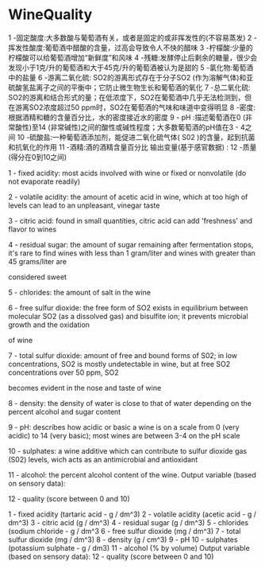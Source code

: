 # WineQuality
1 -固定酸度:大多数酸与葡萄酒有关，或者是固定的或非挥发性的(不容易蒸发) 
2 -挥发性酸度:葡萄酒中醋酸的含量，过高会导致令人不快的醋味 
3 -柠檬酸:少量的柠檬酸可以给葡萄酒增加“新鲜度”和风味 
4 -残糖:发酵停止后剩余的糖量，很少会发现小于1克/升的葡萄酒和大于45克/升的葡萄酒被认为是甜的 
5 -氯化物:葡萄酒中的盐量 
6 -游离二氧化硫: SO2的游离形式存在于分子SO2 (作为溶解气体)和亚硫酸氢盐离子之间的平衡中；它防止微生物生长和葡萄酒的氧化 
7 -总二氧化硫: SO2的游离和结合形式的量；在低浓度下，SO2在葡萄酒中几乎无法检测到，但在游离SO2浓度超过50 ppm时，SO2在葡萄酒的气味和味道中变得明显 
8 -密度:根据酒精和糖的含量百分比，水的密度接近水的密度 
9 - pH :描述葡萄酒在0 (非常酸性)至14 (非常碱性)之间的酸性或碱性程度；大多数葡萄酒的pH值在3 - 4之间 
10 -硫酸盐:一种葡萄酒添加剂，能促进二氧化硫气体( S02 )的含量，起到抗菌和抗氧化的作用 
11 -酒精:酒的酒精含量百分比 输出变量(基于感官数据) : 
12 -质量(得分在0到10之间)


1 - fixed acidity: most acids involved with wine or fixed or nonvolatile (do not evaporate readily)

2 - volatile acidity: the amount of acetic acid in wine, which at too high of levels can lead to an unpleasant, vinegar taste

3 - citric acid: found in small quantities, citric acid can add 'freshness' and flavor to wines

4 - residual sugar: the amount of sugar remaining after fermentation stops, it's rare to find wines with less than 1 gram/liter and wines with greater than 45 grams/liter are 

considered sweet

5 - chlorides: the amount of salt in the wine

6 - free sulfur dioxide: the free form of SO2 exists in equilibrium between molecular SO2 (as a dissolved gas) and bisulfite ion; it prevents microbial growth and the oxidation 

of wine

7 - total sulfur dioxide: amount of free and bound forms of S02; in low concentrations, SO2 is mostly undetectable in wine, but at free SO2 concentrations over 50 ppm, SO2 

becomes evident in the nose and taste of wine

8 - density: the density of water is close to that of water depending on the percent alcohol and sugar content

9 - pH: describes how acidic or basic a wine is on a scale from 0 (very acidic) to 14 (very basic); most wines are between 3-4 on the pH scale

10 - sulphates: a wine additive which can contribute to sulfur dioxide gas (S02) levels, wich acts as an antimicrobial and antioxidant

11 - alcohol: the percent alcohol content of the wine.  Output variable (based on sensory data): 

12 - quality (score between 0 and 10)







 1 - fixed acidity (tartaric acid - g / dm^3)
 2 - volatile acidity (acetic acid - g / dm^3)
 3 - citric acid (g / dm^3)
 4 - residual sugar (g / dm^3)
 5 - chlorides (sodium chloride - g / dm^3
 6 - free sulfur dioxide (mg / dm^3)
 7 - total sulfur dioxide (mg / dm^3)
 8 - density (g / cm^3)
 9 - pH
 10 - sulphates (potassium sulphate - g / dm3)
 11 - alcohol (% by volume)
 Output variable (based on sensory data): 
 12 - quality (score between 0 and 10)
